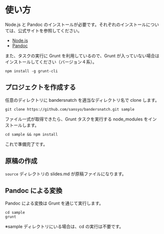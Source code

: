# 使い方

Node.js と Pandoc のインストールが必要です。それぞれのインストールについては、公式サイトを参照してください。

* [Node.js](http://nodejs.org/)
* [Pandoc](http://johnmacfarlane.net/pandoc/)

また、タスクの実行に Grunt を利用しているので、Grunt が入っていない場合はインストールしてください（バージョン４系）。

    npm install -g grunt-cli

## プロジェクトを作成する

任意のディレクトリに bandersnatch を適当なディレクトリ名で clone します。

    git clone https://github.com/sansyo/bandersnatch.git sample

ファイル一式が取得できたら、Grunt タスクを実行する node_modules をインストールします。

    cd sample && npm install

これで準備完了です。

## 原稿の作成

`source` ディレクトリの slides.md が原稿ファイルになります。

## Pandoc による変換

Pandoc による変換は Grunt を通じて実行します。

    cd sample
    grunt

※sample ディレクトリにいる場合は、cd の実行は不要です。